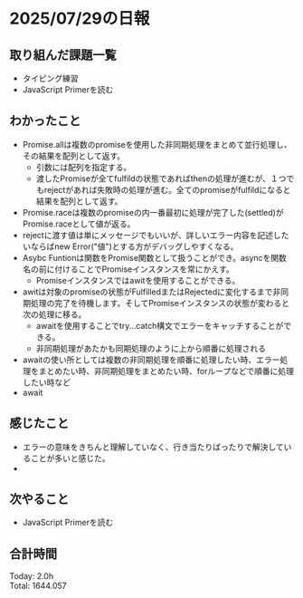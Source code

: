 # 2025/07/29の日報
## 取り組んだ課題一覧
* タイピング練習
* JavaScript Primerを読む
## わかったこと 
* Promise.allは複数のpromiseを使用した非同期処理をまとめて並行処理し、その結果を配列として返す。
  * 引数には配列を指定する。
  * 渡したPromiseが全てfulfildの状態であればthenの処理が進むが、１つでもrejectがあれば失敗時の処理が進む。全てのpromiseがfulfildになると結果を配列として返す。
* Promise.raceは複数のpromiseの内一番最初に処理が完了した(settled)がPromise.raceとして値が返る。
* rejectに渡す値は単にメッセージでもいいが、詳しいエラー内容を記述したいならばnew Error("値")とする方がデバッグしやすくなる。
* Asybc Funtionは関数をPromise関数として扱うことができ。asyncを関数名の前に付けることでPromiseインスタンスを常にかえす。
  * Promiseインスタンスではawitを使用することができる。
* awitは対象のpromiseの状態がFulfilledまたはRejectedに変化するまで非同期処理の完了を待機します。そしてPromiseインスタンスの状態が変わると次の処理に移る。
  * awaitを使用することでtry...catch構文でエラーをキャッチすることができる。
  * 非同期処理があたかも同期処理のように上から順番に処理される 
* awaitの使い所としては複数の非同期処理を順番に処理したい時、エラー処理をまとめたい時、非同期処理をまとめたい時、forループなどで順番に処理したい時など
 * await
## 感じたこと
* エラーの意味をきちんと理解していなく、行き当たりばったりで解決していることが多いと感じた。
* 
## 次やること
* JavaScript Primerを読む
##  合計時間 
Today: 2.0h<br>
Total: 1644.057
